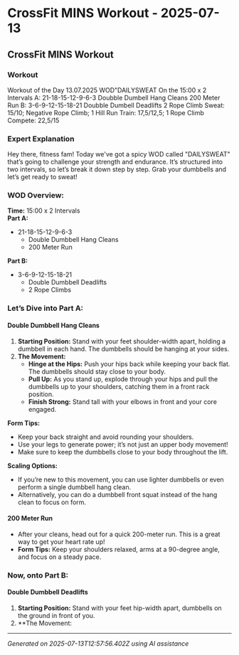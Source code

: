# CrossFit MINS Workout - 2025-07-13

## CrossFit MINS Workout

### Workout
Workout of the Day 13.07.2025 WOD"DAILYSWEAT On the 15:00 x 2 Intervals A: 21-18-15-12-9-6-3 Doubble Dumbell Hang Cleans 200 Meter Run B: 3-6-9-12-15-18-21 Doubble Dumbell Deadlifts 2 Rope Climb Sweat: 15/10; Negative Rope Climb; 1 Hill Run Train: 17,5/12,5; 1 Rope Climb Compete: 22,5/15

### Expert Explanation
Hey there, fitness fam! Today we've got a spicy WOD called "DAILYSWEAT" that’s going to challenge your strength and endurance. It’s structured into two intervals, so let’s break it down step by step. Grab your dumbbells and let’s get ready to sweat!

### **WOD Overview:**
**Time:** 15:00 x 2 Intervals  
**Part A:**  
- 21-18-15-12-9-6-3  
  - Double Dumbbell Hang Cleans  
  - 200 Meter Run  

**Part B:**  
- 3-6-9-12-15-18-21  
  - Double Dumbbell Deadlifts  
  - 2 Rope Climbs  

### **Let’s Dive into Part A:**

#### **Double Dumbbell Hang Cleans**
1. **Starting Position:** Stand with your feet shoulder-width apart, holding a dumbbell in each hand. The dumbbells should be hanging at your sides.
2. **The Movement:**
   - **Hinge at the Hips:** Push your hips back while keeping your back flat. The dumbbells should stay close to your body.
   - **Pull Up:** As you stand up, explode through your hips and pull the dumbbells up to your shoulders, catching them in a front rack position.
   - **Finish Strong:** Stand tall with your elbows in front and your core engaged.

**Form Tips:**
- Keep your back straight and avoid rounding your shoulders.
- Use your legs to generate power; it’s not just an upper body movement!
- Make sure to keep the dumbbells close to your body throughout the lift.

**Scaling Options:**
- If you’re new to this movement, you can use lighter dumbbells or even perform a single dumbbell hang clean.
- Alternatively, you can do a dumbbell front squat instead of the hang clean to focus on form.

#### **200 Meter Run**
- After your cleans, head out for a quick 200-meter run. This is a great way to get your heart rate up!
- **Form Tips:** Keep your shoulders relaxed, arms at a 90-degree angle, and focus on a steady pace.

### **Now, onto Part B:**

#### **Double Dumbbell Deadlifts**
1. **Starting Position:** Stand with your feet hip-width apart, dumbbells on the ground in front of you.
2. **The Movement:

---
*Generated on 2025-07-13T12:57:56.402Z using AI assistance*
